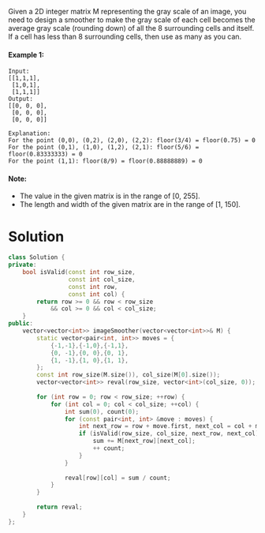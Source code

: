 Given a 2D integer matrix M representing the gray scale of an image, you need to design a smoother to make the gray scale of each cell becomes the average gray scale (rounding down) of all the 8 surrounding cells and itself. If a cell has less than 8 surrounding cells, then use as many as you can.

#### Example 1:

```
Input:
[[1,1,1],
 [1,0,1],
 [1,1,1]]
Output:
[[0, 0, 0],
 [0, 0, 0],
 [0, 0, 0]]

Explanation:
For the point (0,0), (0,2), (2,0), (2,2): floor(3/4) = floor(0.75) = 0
For the point (0,1), (1,0), (1,2), (2,1): floor(5/6) = floor(0.83333333) = 0
For the point (1,1): floor(8/9) = floor(0.88888889) = 0
```

#### Note:

* The value in the given matrix is in the range of [0, 255].
* The length and width of the given matrix are in the range of [1, 150].

# Solution

```cpp
class Solution {
private:
    bool isValid(const int row_size,
                 const int col_size,
                 const int row,
                 const int col) {
        return row >= 0 && row < row_size
            && col >= 0 && col < col_size;
    }
public:
    vector<vector<int>> imageSmoother(vector<vector<int>>& M) {
        static vector<pair<int, int>> moves = {
            {-1,-1},{-1,0},{-1,1},
            {0, -1},{0, 0},{0, 1},
            {1, -1},{1, 0},{1, 1},
        };
        const int row_size(M.size()), col_size(M[0].size());
        vector<vector<int>> reval(row_size, vector<int>(col_size, 0));
        
        for (int row = 0; row < row_size; ++row) {
            for (int col = 0; col < col_size; ++col) {
                int sum(0), count(0);
                for (const pair<int, int> &move : moves) {
                    int next_row = row + move.first, next_col = col + move.second;
                    if (isValid(row_size, col_size, next_row, next_col)) {
                        sum += M[next_row][next_col];
                        ++ count;
                    }
                }
                
                reval[row][col] = sum / count;
            }
        }
        
        return reval;
    }
};
```
